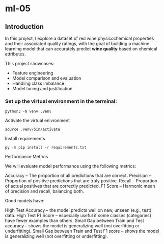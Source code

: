 # ml-05

## Introduction

In this project, I explore a dataset of red wine physicochemical properties and their associated quality ratings, with the goal of building a machine learning model that can accurately predict **wine quality** based on chemical attributes.

This project showcases:
- Feature engineering
- Model comparison and evaluation
- Handling class imbalance
- Model tuning and justification

### Set up the virtual environment in the terminal:
``` shell
python3 -m venv .venv
```
Activate the virtual enivronment
``` shell
source .venv/bin/activate
```

Install requirements
``` shell
py -m pip install -r requirements.txt
```


Performance Metrics

We will evaluate model performance using the following metrics:

Accuracy –  The proportion of all predictions that are correct.
Precision – Proportion of positive predictions that are truly positive.
Recall – Proportion of actual positives that are correctly predicted.
F1 Score – Harmonic mean of precision and recall, balancing both.


Good models have:

High Test Accuracy – the model predicts well on new, unseen (e.g., test) data.
High Test F1 Score – especially useful  if some classes (categories) have fewer examples than others.
Small Gap between Train and Test accuracy – shows the model is generalizing well (not overfitting or underfitting).
Small Gap between Train and Test F1 score – shows the model is generalizing well (not overfitting or underfitting).
